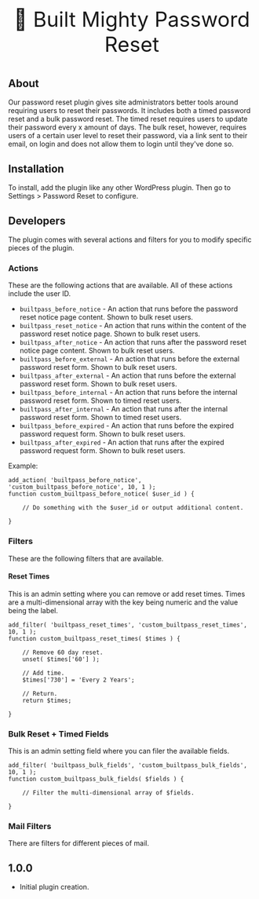 <p align="center" style="font-size:42px !important;">🔑 Built Mighty Password Reset</p>

## About
Our password reset plugin gives site administrators better tools around requiring users to reset their passwords. It includes both a timed password reset and a bulk password reset. The timed reset requires users to update their password every x amount of days. The bulk reset, however, requires users of a certain user level to reset their password, via a link sent to their email, on login and does not allow them to login until they've done so.

## Installation
To install, add the plugin like any other WordPress plugin. Then go to Settings > Password Reset to configure.

## Developers
The plugin comes with several actions and filters for you to modify specific pieces of the plugin.

### Actions
These are the following actions that are available. All of these actions include the user ID.

* `builtpass_before_notice` - An action that runs before the password reset notice page content. Shown to bulk reset users.
* `builtpass_reset_notice` - An action that runs within the content of the password reset notice page. Shown to bulk reset users.
* `builtpass_after_notice` - An action that runs after the password reset notice page content. Shown to bulk reset users.
* `builtpass_before_external` - An action that runs before the external password reset form. Shown to bulk reset users.
* `builtpass_after_external` - An action that runs before the external password reset form. Shown to bulk reset users.
* `builtpass_before_internal` - An action that runs before the internal password reset form. Shown to timed reset users.
* `builtpass_after_internal` - An action that runs after the internal password reset form. Shown to timed reset users.
* `builtpass_before_expired` - An action that runs before the expired password request form. Shown to bulk reset users.
* `builtpass_after_expired` - An action that runs after the expired password request form. Shown to bulk reset users.

Example:
```
add_action( 'builtpass_before_notice', 'custom_builtpass_before_notice', 10, 1 );
function custom_builtpass_before_notice( $user_id ) {

    // Do something with the $user_id or output additional content.

}
```

### Filters
These are the following filters that are available.

#### Reset Times
This is an admin setting where you can remove or add reset times. Times are a multi-dimensional array with the key being numeric and the value being the label.
```
add_filter( 'builtpass_reset_times', 'custom_builtpass_reset_times', 10, 1 );
function custom_builtpass_reset_times( $times ) {

    // Remove 60 day reset.
    unset( $times['60'] );

    // Add time.
    $times['730'] = 'Every 2 Years'; 

    // Return.
    return $times;

}
```

### Bulk Reset + Timed Fields
This is an admin setting field where you can filer the available fields.

```
add_filter( 'builtpass_bulk_fields', 'custom_builtpass_bulk_fields', 10, 1 );
function custom_builtpass_bulk_fields( $fields ) {

    // Filter the multi-dimensional array of $fields.

}
```

### Mail Filters
There are filters for different pieces of mail.

## 1.0.0

* Initial plugin creation.